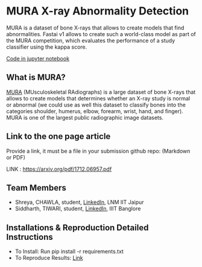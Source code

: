 # MURA X-ray Abnormality Detection
MURA is a dataset of bone X-rays that allows to create models that find abnormalities.  Fastai v1 allows to create such a world-class model as part of the MURA competition, which evaluates the performance of a study classifier using the kappa score.

[Code in jupyter notebook](https://github.com/shreya888/School-of-AI-Hackathon-Delhi/blob/master/Abnormality%20detection%20MURA%20DataSet.ipynb)

## What is MURA?
[MURA](https://stanfordmlgroup.github.io/competitions/mura/) (MUsculoskeletal RAdiographs) is a large dataset of bone X-rays that allows to create models that determines whether an X-ray study is normal or abnormal (we could use as well this dataset to classify bones into the categories shoulder, humerus, elbow, forearm, wrist, hand, and finger). MURA is one of the largest public radiographic image datasets.

## Link to the one page article

Provide a link, it must be a file in your submission github repo: (Markdown or PDF)

LINK : https://arxiv.org/pdf/1712.06957.pdf

## Team Members
- Shreya, CHAWLA, student, [LinkedIn](https://www.linkedin.com/in/shreyachawla1998/), LNM IIT Jaipur
- Siddharth, TIWARI, student, [LinkedIn](https://www.linkedin.com/in/siddharthtiwari01/), IIIT Banglore

## Installations & Reproduction Detailed Instructions

- To Install: Run pip install -r requirements.txt
- To Reproduce Results: [Link](https://github.com/shreya888/School-of-AI-Hackathon-Delhi/blob/master/reproducibility.md)
